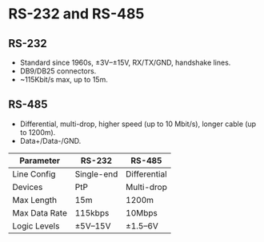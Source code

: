 # RS-232 and RS-485

## RS-232

- Standard since 1960s, ±3V–±15V, RX/TX/GND, handshake lines.
- DB9/DB25 connectors.
- ~115Kbit/s max, up to 15m.

## RS-485

- Differential, multi-drop, higher speed (up to 10 Mbit/s), longer cable (up to 1200m).
- Data+/Data-/GND.

| Parameter          | RS-232     | RS-485       |
|--------------------|------------|--------------|
| Line Config        | Single-end | Differential |
| Devices            | PtP        | Multi-drop   |
| Max Length         | 15m        | 1200m        |
| Max Data Rate      | 115kbps    | 10Mbps       |
| Logic Levels       | ±5V–15V    | ±1.5–6V      |